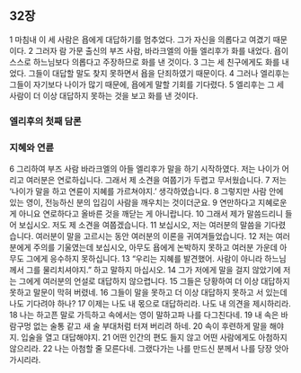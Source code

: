 ## 32장
1 마침내 이 세 사람은 욥에게 대답하기를 멈추었다. 그가 자신을 의롭다고 여겼기 때문이다.
2 그러자 람 가문 출신의 부즈 사람, 바라크엘의 아들 엘리후가 화를 내었다. 욥이 스스로 하느님보다 의롭다고 주장하므로 화를 낸 것이다.
3 그는 세 친구에게도 화를 내었다. 그들이 대답할 말도 찾지 못하면서 욥을 단죄하였기 때문이다.
4 그러나 엘리후는 그들이 자기보다 나이가 많기 때문에, 욥에게 말할 기회를 기다렸다.
5 엘리후는 그 세 사람이 더 이상 대답하지 못하는 것을 보고 화를 낸 것이다.
### 엘리후의 첫째 담론
### 지혜와 연륜
6 그리하여 부즈 사람 바라크엘의 아들 엘리후가 말을 하기 시작하였다. 저는 나이가 어리고 여러분은 연로하십니다. 그래서 제 소견을 여쭙기가 두렵고 무서웠습니다.
7 저는 ‘나이가 말을 하고 연륜이 지혜를 가르쳐야지.’ 생각하였습니다.
8 그렇지만 사람 안에 있는 영이, 전능하신 분의 입김이 사람을 깨우치는 것이더군요.
9 연만하다고 지혜로운 게 아니요 연로하다고 올바른 것을 깨닫는 게 아니랍니다.
10 그래서 제가 말씀드리니 들어 보십시오. 저도 제 소견을 여쭙겠습니다.
11 보십시오, 저는 여러분의 말씀을 기다렸습니다. 여러분이 말을 고르시는 동안 여러분의 이론을 귀여겨들었습니다.
12 저는 여러분에게 주의를 기울였는데 보십시오, 아무도 욥에게 논박하지 못하고 여러분 가운데 아무도 그에게 응수하지 못하십니다.
13 “우리는 지혜를 발견했어. 사람이 아니라 하느님께서 그를 물리치셔야지.” 하고 말하지 마십시오.
14 그가 저에게 말을 걸지 않았기에 저는 그에게 여러분의 언설로 대답하지 않으렵니다.
15 그들은 당황하여 더 이상 대답하지 못하고 말문이 막혀 버렸네.
16 그들이 말을 못하고 더 이상 대답하지 못하고 서 있는데 나도 기다려야 하나?
17 이제는 나도 내 몫으로 대답하리라. 나도 내 의견을 제시하리라.
18 나는 하고픈 말로 가득하고 속에서는 영이 말하고파 나를 다그친다네.
19 내 속은 바람구멍 없는 술통 같고 새 술 부대처럼 터져 버리려 하네.
20 속이 후련하게 말을 해야지. 입술을 열고 대답해야지.
21 어떤 인간의 편도 들지 않고 어떤 사람에게도 아첨하지 않으리라.
22 나는 아첨할 줄 모른다네. 그랬다가는 나를 만드신 분께서 나를 당장 앗아 가시리라.
